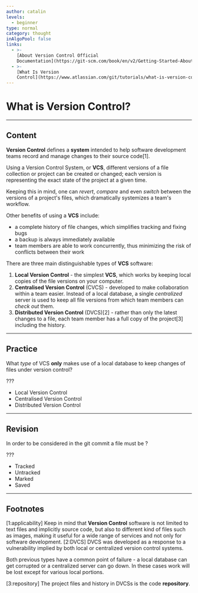 ```yaml
---
author: catalin
levels:
  - beginner
type: normal
category: thought
inAlgoPool: false
links:
  - >-
    [About Version Control Official
    Documentation](https://git-scm.com/book/en/v2/Getting-Started-About-Version-Control){website}
  - >-
    [What Is Version
    Control](https://www.atlassian.com/git/tutorials/what-is-version-control){website}
---
```


# What is Version Control?


---

## Content

**Version Control** defines a **system** intended to help software development teams record and manage changes to their source code[1].

Using a Version Control System, or **VCS**, different versions of a file collection or project can be created or changed; each version is representing the exact state of the project at a given time.

Keeping this in mind, one can *revert*, *compare* and even *switch* between the versions of a project's files, which dramatically systemizes a team's workflow.

Other benefits of using a **VCS** include:

* a complete history of file changes, which simplifies tracking and fixing bugs
* a backup is always immediately available
* team members are able to work concurrently, thus minimizing the risk of conflicts between their work

There are three main distinguishable types of **VCS** software:

1. **Local Version Control** - the simplest  **VCS**, which works by keeping local copies of the file versions on your computer.
2. **Centralised Version Control** (CVCS) - developed to make collaboration within a team easier. Instead of a local database, a single *centralized* server is used to keep all file versions from which team members can *check out* them.
3. **Distributed Version Control** (DVCS)[2] - rather than only the latest changes to a file, each team member has a full copy of the project[3] including the history.


---

## Practice

What *type* of VCS **only** makes use of a local database to keep changes of files under version control?

???

* Local Version Control
* Centralised Version Control
* Distributed Version Control


---

## Revision

In order to be considered in the git commit a file must be ?

???

* Tracked
* Untracked
* Marked
* Saved


---

## Footnotes

[1:applicability]
Keep in mind that **Version Control** software is not limited to text files and implicitly source code, but also to different kind of files such as images, making it useful for a wide range of services and not only for software development.
[2:DVCS]
DVCS was developed as a response to a vulnerability implied by both local or centralized version control systems.

Both previous types have a common point of failure - a local database can get corrupted or a centralized server can go down. In these cases work will be lost except for various local portions.

[3:repository]
The project files and history in DVCSs is the code **repository**.
